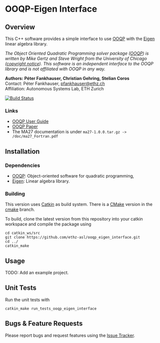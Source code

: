 OOQP-Eigen Interface
======================

Overview
---------------

This C++ software provides a simple interface to use [OOQP] with the [Eigen] linear algebra library.

*The Object Oriented Quadratic Programming solver package ([OOQP]) is written by Mike Gertz and Steve Wright from the University of Chicago ([copyright notice](http://pages.cs.wisc.edu/~swright/ooqp/COPYRIGHT.html)). This software is an independent interface to the OOQP library and is not affiliated with OOQP in any way.*

**Authors: Péter Fankhauser, Christian Gehring, Stelian Coros**<br />
Contact: Péter Fankhauser, pfankhauser@ethz.ch<br />
Affiliation: Autonomous Systems Lab, ETH Zurich

[![Build Status](http://rsl-ci.ethz.ch/buildStatus/icon?job=ooqp_eigen_interface)](http://rsl-ci.ethz.ch/job/ooqp_eigen_interface/)

### Links

* [OOQP User Guide](http://pages.cs.wisc.edu/~swright/ooqp/ooqp-userguide.pdf)
* [OOQP Paper](http://pages.cs.wisc.edu/~swright/ooqp/ooqp-paper.pdf)
* The MA27 documentation is under `ma27-1.0.0.tar.gz -> /doc/ma27_Fortran.pdf`


Installation
------------

### Dependencies

- [OOQP]: Object-oriented software for quadratic programming,
- [Eigen]: Linear algebra library.

### Building

This version uses [Catkin] as build system. There is a [CMake] version in the [cmake](https://github.com/ethz-asl/ooqp_eigen_interface/tree/cmake) branch.

To build, clone the latest version from this repository into your catkin workspace and compile the package using

	cd catkin_ws/src
	git clone https://github.com/ethz-asl/ooqp_eigen_interface.git
	cd ../
	catkin_make


Usage
------------

TODO: Add an example project.


Unit Tests
------------

Run the unit tests with

	catkin_make run_tests_ooqp_eigen_interface


Bugs & Feature Requests
------------

Please report bugs and request features using the [Issue Tracker](https://github.com/ethz-asl/ooqp-eigen_interface/issues).


[OOQP]: http://pages.cs.wisc.edu/~swright/ooqp/
[Eigen]: http://eigen.tuxfamily.org
[Catkin]: http://wiki.ros.org/catkin
[CMake]: http://www.cmake.org/
